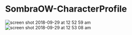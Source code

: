 # SombraOW-CharacterProfile
![screen shot 2018-09-29 at 12 52 59 am](https://user-images.githubusercontent.com/43420527/46242995-da930380-c383-11e8-8483-a4155bc145ac.png)
![screen shot 2018-09-29 at 12 53 08 am](https://user-images.githubusercontent.com/43420527/46242996-da930380-c383-11e8-9ae8-39095f4631fa.png)
